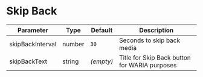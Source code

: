 # Skip Back

Parameter | Type | Default | Description
------ | --------- | ------- | --------
skipBackInterval | number | `30` | Seconds to skip back media
skipBackText | string | _(empty)_ | Title for Skip Back button for WARIA purposes
